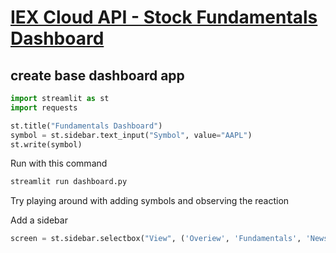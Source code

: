 # [IEX Cloud API - Stock Fundamentals Dashboard](https://www.youtube.com/watch?v=bPPJTc3JoMI)

## create base dashboard app

```python
import streamlit as st
import requests

st.title("Fundamentals Dashboard")
symbol = st.sidebar.text_input("Symbol", value="AAPL")
st.write(symbol)
```
Run with this command
```python
streamlit run dashboard.py
```

Try playing around with adding symbols and observing the reaction

Add a sidebar
```python
screen = st.sidebar.selectbox("View", ('Overiew', 'Fundamentals', 'News', 'Ownership', 'Technicals'))


```